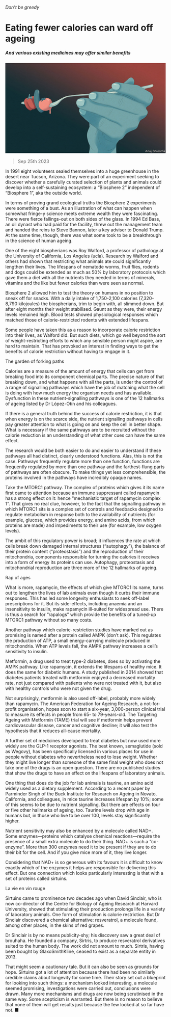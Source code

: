 ###### Don’t be greedy

# Eating fewer calories can ward off ageing 

##### And various existing medicines may offer similar benefits 

![image](images/20230930_TQD002.jpg) 

> Sep 25th 2023 

In 1991 eight volunteers sealed themselves into a huge greenhouse in the desert near Tucson, Arizona. They were part of an experiment seeking to discover whether a carefully curated selection of plants and animals could develop into a self-sustaining ecosystem: a “Biosphere 2” independent of “Biosphere 1”, aka the outside world. 

In terms of proving grand ecological truths the Biosphere 2 experiments were something of a bust. As an illustration of what can happen when somewhat fringe-y science meets extreme wealth they were fascinating. There were fierce fallings-out on both sides of the glass. In 1994 Ed Bass, an oil dynast who had paid for the facility, threw out the management team and handed the reins to Steve Bannon, later a key adviser to Donald Trump. At the same time, though, there was what some took to be a breakthrough in the science of human ageing. 

One of the eight biospherians was Roy Walford, a professor of pathology at the University of California, Los Angeles (ucla). Research by Walford and others had shown that restricting what animals ate could significantly lengthen their lives. The lifespans of nematode worms, fruit flies, rodents and dogs could be extended as much as 50% by laboratory protocols which gave them a diet with all the nutrients they needed in terms of minerals, vitamins and the like but fewer calories than were seen as normal. 

Biosphere 2 allowed him to test the theory on humans in no position to sneak off for snacks. With a daily intake of 1,750-2,100 calories (7,320-8,790 kilojoules) the biospherians, trim to begin with, all slimmed down. But after eight months their weight stabilised. Gaunt as they were, their energy levels remained high. Blood tests showed physiological responses which matched those of calorie-restricted rodents with extended lifespans.

Some people have taken this as a reason to incorporate calorie restriction into their lives, as Walford did. But such diets, which go well beyond the sort of weight-restricting efforts to which any sensible person might aspire, are hard to maintain. That has provoked an interest in finding ways to get the benefits of calorie restriction without having to engage in it. 

The garden of forking paths 

Calories are a measure of the amount of energy that cells can get from breaking food into its component chemical parts. The precise nature of that breaking down, and what happens with all the parts, is under the control of a range of signalling pathways which have the job of matching what the cell is doing with how much energy the organism needs and has available. Dysfunction in these nutrient-signalling pathways is one of the 12 hallmarks of ageing listed by Dr López-Otín and his colleagues.

If there is a general truth behind the success of calorie restriction, it is that when energy is on the scarce side, the nutrient signalling pathways in cells pay greater attention to what is going on and keep the cell in better shape. What is necessary if the same pathways are to be recruited without the calorie reduction is an understanding of what other cues can have the same effect.

The research would be both easier to do and easier to understand if these pathways all had distinct, clearly understood functions. Alas, this is not the case. Pathways frequently regulate more than one function, functions are frequently regulated by more than one pathway and the farthest-flung parts of pathways are often obscure. To make things yet less comprehensible, the proteins involved in the pathways have incredibly opaque names.

Take the MTORC1 pathway. The complex of proteins which gives it its name first came to attention because an immune suppressant called rapamycin has a strong effect on it: hence “mechanistic target of rapamycin complex 1”. That gives no real clue, however, to the fact that the signalling pathway in which MTORC1 sits is a complex set of controls and feedbacks designed to regulate metabolism in response both to the availability of nutrients (for example, glucose, which provides energy, and amino acids, from which proteins are made) and impediments to their use (for example, low oxygen levels). 

The ambit of this regulatory power is broad; it influences the rate at which cells break down damaged internal structures (“autophagy”), the balance of their protein content (“proteostasis”) and the reproduction of their mitochondria, components responsible for turning the calories it receives into a form of energy its proteins can use. Autophagy, proteostasis and mitochondrial reproduction are three more of the 12 hallmarks of ageing. 

Rap of ages

What is more, rapamycin, the effects of which give MTORC1 its name, turns out to lengthen the lives of lab animals even though it curbs their immune responses. This has led some longevity enthusiasts to seek off-label prescriptions for it. But its side-effects, including anaemia and an insensitivity to insulin, make rapamycin ill-suited for widespread use. There is thus a search for “rapalogs” which provide the benefits of a tuned-up MTORC1 pathway without so many costs. 

Another pathway which calorie-restriction studies have marked out as promising is named after a protein called AMPK (don’t ask). This regulates the production of ATP, a small energy-carrying molecule produced in mitochondria. When ATP levels fall, the AMPK pathway increases a cell’s sensitivity to insulin.

Metformin, a drug used to treat type-2 diabetes, does so by activating the AMPK pathway. Like rapamycin, it extends the lifespans of healthy mice. It does the same for diabetic humans. A study published in 2014 showed that diabetes patients treated with metformin enjoyed a decreased mortality rate, not just compared with patients who were not treated with it, but also with healthy controls who were not given the drug.

Not surprisingly, metformin is also used off-label, probably more widely than rapamycin. The American Federation for Ageing Research, a not-for-profit organisation, hopes soon to start a six-year, 3,000-person clinical trial to measure its effects in people from 65- to 79-years-old. The Targeting Ageing with Metformin (TAME) trial will see if metformin helps prevent cardiovascular disease, cancer and cognitive decline; it will also test the hypothesis that it reduces all-cause mortality.

A further set of medicines developed to treat diabetes but now used more widely are the GLP-1 receptor agonists. The best known, semaglutide (sold as Wegovy), has been specifically licensed in various places for use in people without diabetes who nevertheless need to lose weight. Whether they might live longer than someone of the same final weight who does not take one of the drugs is an open question. There are no published studies that show the drugs to have an effect on the lifespans of laboratory animals. 

One thing that does do the job for lab animals is taurine, an amino acid widely used as a dietary supplement. According to a recent paper by Parminder Singh of the Buck Institute for Research on Ageing in Novato, California, and colleagues, in mice taurine increases lifespan by 10%; some of this seems to be due to nutrient signalling. But there are effects on four or five other hallmarks of ageing, too. Taurine levels drop with age in humans but, in those who live to be over 100, levels stay significantly higher. 

Nutrient sensitivity may also be enhanced by a molecule called NAD+. Some enzymes—proteins which catalyse chemical reactions—require the presence of a small extra molecule to do their thing. NAD+ is such a “co-enzyme”. More than 300 enzymes need it to be present if they are to do their bit for the cell. And if you give mice more of it, they live longer. 

Considering that NAD+ is so generous with its favours it is difficult to know exactly which of the enzymes it helps are responsible for delivering this effect. But one connection which looks particularly interesting is that with a set of proteins called sirtuins. 

La vie en vin rouge

Sirtuins came to prominence two decades ago when David Sinclair, who is now co-director of the Centre for Biology of Ageing Research at Harvard University, showed that stimulating their production prolongs life in a variety of laboratory animals. One form of stimulation is calorie restriction. But Dr Sinclair discovered a chemical alternative: resveratrol, a molecule found, among other places, in the skins of red grapes. 

Dr Sinclair is by no means publicity-shy; his discovery saw a great deal of brouhaha. He founded a company, Sirtris, to produce resveratrol derivatives suited to the human body. The work did not amount to much. Sirtris, having been bought by GlaxoSmithKline, ceased to exist as a separate entity in 2013. 

That might seem a cautionary tale. But it can also be seen as grounds for hope. Sirtuins got a lot of attention because there had been no similarly credible claims about longevity for some time. Their story set out a blueprint for looking into such things: a mechanism looked interesting, a molecule seemed promising, investigations were carried out, conclusions were drawn. Many more mechanisms and drugs are now being scrutinised in the same way. Some scepticism is warranted. But there is no reason to believe that none of them will get results just because the few looked at so far have not. ■


